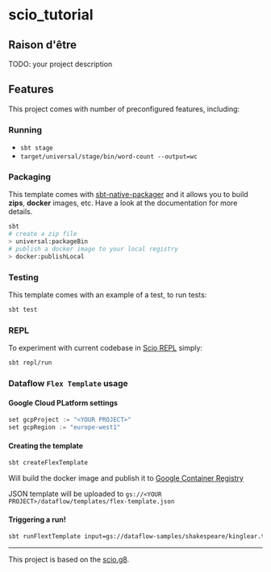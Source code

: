 # scio_tutorial

## Raison d'être

TODO: your project description

## Features

This project comes with number of preconfigured features, including:

### Running

* `sbt stage`
* `target/universal/stage/bin/word-count --output=wc`

### Packaging

This template comes with [sbt-native-packager](https://sbt-native-packager.readthedocs.io) and it allows you to build **zips**, **docker** images, etc. Have a look at the documentation for more details.

```bash
sbt
# create a zip file
> universal:packageBin
# publish a docker image to your local registry
> docker:publishLocal
```

### Testing

This template comes with an example of a test, to run tests:

```bash
sbt test
```

### REPL

To experiment with current codebase in [Scio REPL](https://github.com/spotify/scio/wiki/Scio-REPL)
simply:

```bash
sbt repl/run
```

### Dataflow `Flex Template` usage

#### Google Cloud PLatform settings

```sbt
set gcpProject := "<YOUR PROJECT>"
set gcpRegion := "europe-west1"
```

#### Creating the template

```bash
sbt createFlexTemplate
```

Will build the docker image and publish it to [Google Container Registry](https://cloud.google.com/container-registry)

JSON template will be uploaded to `gs://<YOUR PROJECT>/dataflow/templates/flex-template.json`

#### Triggering a run!

```bash
sbt runFlextTemplate input=gs://dataflow-samples/shakespeare/kinglear.txt output=gs://<OUTPUT>
```

---

This project is based on the [scio.g8](https://github.com/spotify/scio.g8).
